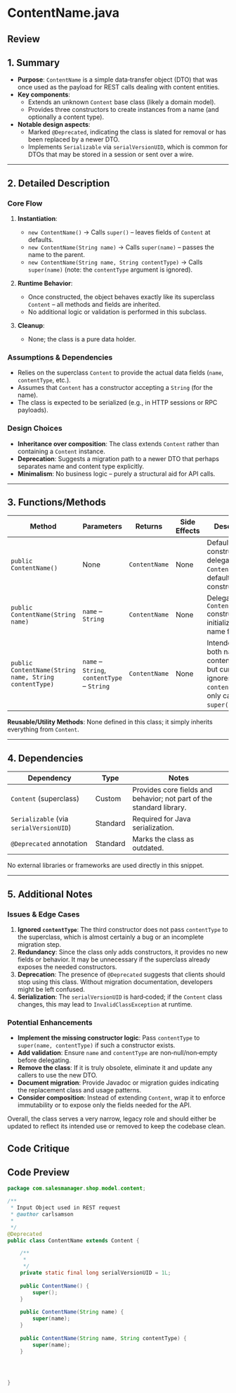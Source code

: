 # ContentName.java

## Review

## 1. Summary
- **Purpose**: `ContentName` is a simple data‑transfer object (DTO) that was once used as the payload for REST calls dealing with content entities.  
- **Key components**:
  - Extends an unknown `Content` base class (likely a domain model).
  - Provides three constructors to create instances from a name (and optionally a content type).  
- **Notable design aspects**:
  - Marked `@Deprecated`, indicating the class is slated for removal or has been replaced by a newer DTO.
  - Implements `Serializable` via `serialVersionUID`, which is common for DTOs that may be stored in a session or sent over a wire.

---

## 2. Detailed Description
### Core Flow
1. **Instantiation**:  
   - `new ContentName()` → Calls `super()` – leaves fields of `Content` at defaults.  
   - `new ContentName(String name)` → Calls `super(name)` – passes the name to the parent.  
   - `new ContentName(String name, String contentType)` → Calls `super(name)` (note: the `contentType` argument is ignored).  

2. **Runtime Behavior**:  
   - Once constructed, the object behaves exactly like its superclass `Content` – all methods and fields are inherited.  
   - No additional logic or validation is performed in this subclass.

3. **Cleanup**:  
   - None; the class is a pure data holder.

### Assumptions & Dependencies
- Relies on the superclass `Content` to provide the actual data fields (`name`, `contentType`, etc.).  
- Assumes that `Content` has a constructor accepting a `String` (for the name).  
- The class is expected to be serialized (e.g., in HTTP sessions or RPC payloads).

### Design Choices
- **Inheritance over composition**: The class extends `Content` rather than containing a `Content` instance.  
- **Deprecation**: Suggests a migration path to a newer DTO that perhaps separates name and content type explicitly.  
- **Minimalism**: No business logic – purely a structural aid for API calls.

---

## 3. Functions/Methods

| Method | Parameters | Returns | Side Effects | Description |
|--------|------------|---------|--------------|-------------|
| `public ContentName()` | None | `ContentName` | None | Default constructor; delegates to `Content`’s default constructor. |
| `public ContentName(String name)` | `name` – `String` | `ContentName` | None | Delegates to `Content(String)` constructor, initializing the name field. |
| `public ContentName(String name, String contentType)` | `name` – `String`, `contentType` – `String` | `ContentName` | None | Intended to set both name and content type, but currently ignores `contentType` and only calls `super(name)`. |

**Reusable/Utility Methods**: None defined in this class; it simply inherits everything from `Content`.

---

## 4. Dependencies
| Dependency | Type | Notes |
|------------|------|-------|
| `Content` (superclass) | Custom | Provides core fields and behavior; not part of the standard library. |
| `Serializable` (via `serialVersionUID`) | Standard | Required for Java serialization. |
| `@Deprecated` annotation | Standard | Marks the class as outdated. |

No external libraries or frameworks are used directly in this snippet.

---

## 5. Additional Notes
### Issues & Edge Cases
1. **Ignored `contentType`**: The third constructor does not pass `contentType` to the superclass, which is almost certainly a bug or an incomplete migration step.  
2. **Redundancy**: Since the class only adds constructors, it provides no new fields or behavior. It may be unnecessary if the superclass already exposes the needed constructors.  
3. **Deprecation**: The presence of `@Deprecated` suggests that clients should stop using this class. Without migration documentation, developers might be left confused.  
4. **Serialization**: The `serialVersionUID` is hard‑coded; if the `Content` class changes, this may lead to `InvalidClassException` at runtime.  

### Potential Enhancements
- **Implement the missing constructor logic**: Pass `contentType` to `super(name, contentType)` if such a constructor exists.  
- **Add validation**: Ensure `name` and `contentType` are non‑null/non‑empty before delegating.  
- **Remove the class**: If it is truly obsolete, eliminate it and update any callers to use the new DTO.  
- **Document migration**: Provide Javadoc or migration guides indicating the replacement class and usage patterns.  
- **Consider composition**: Instead of extending `Content`, wrap it to enforce immutability or to expose only the fields needed for the API.

Overall, the class serves a very narrow, legacy role and should either be updated to reflect its intended use or removed to keep the codebase clean.

## Code Critique



## Code Preview

```java
package com.salesmanager.shop.model.content;

/**
 * Input Object used in REST request
 * @author carlsamson
 *
 */
@Deprecated
public class ContentName extends Content {

	/**
	 * 
	 */
	private static final long serialVersionUID = 1L;
	
	public ContentName() {
		super();
	}
	
	public ContentName(String name) {
		super(name);
	}
	
	public ContentName(String name, String contentType) {
		super(name);
	}

	


}



```
